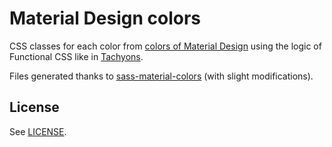 # Material Design colors

CSS classes for each color from [colors of Material Design](https://material.io/guidelines/style/color.html#color-color-tool) using the logic of Functional CSS like in [Tachyons](https://github.com/tachyons-css/tachyons).

Files generated thanks to [sass-material-colors](https://github.com/minusfive/sass-material-colors) (with slight modifications).

## License

See [LICENSE](LICENSE).
